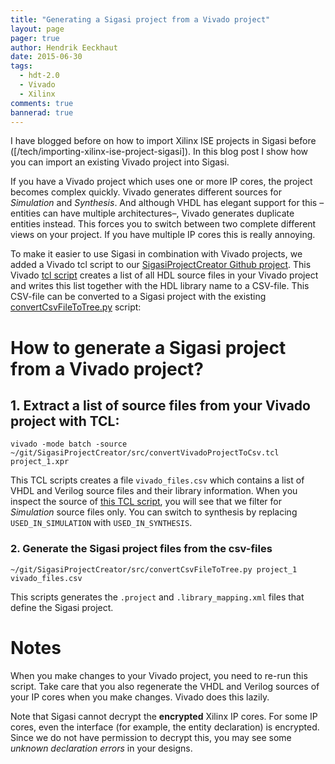 ```yaml
---
title: "Generating a Sigasi project from a Vivado project"
layout: page 
pager: true
author: Hendrik Eeckhaut
date: 2015-06-30
tags: 
  - hdt-2.0
  - Vivado
  - Xilinx
comments: true
bannerad: true
---
```


I have blogged before on how to import Xilinx ISE projects in Sigasi before ([/tech/importing-xilinx-ise-project-sigasi]). In this blog post I show how you can import an existing Vivado project into Sigasi.

If you have a Vivado project which uses one or more IP cores, the project becomes complex quickly. Vivado generates different sources for *Simulation* and *Synthesis*. And although VHDL has elegant support for this –entities can have multiple architectures–, Vivado generates duplicate entities instead. This forces you to switch between two complete different views on your project. If you have multiple IP cores this is really annoying.

To make it easier to use Sigasi in combination with Vivado projects, we added a Vivado tcl script to our [SigasiProjectCreator Github project](https://github.com/sigasi/SigasiProjectCreator). This Vivado [tcl script](https://github.com/sigasi/SigasiProjectCreator/blob/master/src/convertVivadoProjectToCsv.tcl) creates a list of all HDL source files in your Vivado project and writes this list together with the HDL library name to a CSV-file. This CSV-file can be converted to a Sigasi project with the existing [convertCsvFileToTree.py](https://github.com/sigasi/SigasiProjectCreator/blob/master/src/convertCsvFileToTree.py) script:

# How to generate a Sigasi project from a Vivado project?

## 1. Extract a list of source files from your Vivado project with TCL:

```
vivado -mode batch -source ~/git/SigasiProjectCreator/src/convertVivadoProjectToCsv.tcl project_1.xpr
```

This TCL scripts creates a file `vivado_files.csv` which contains a list of VHDL and Verilog source files and their library information. When you inspect the source of [this TCL script](https://github.com/sigasi/SigasiProjectCreator/blob/master/src/convertVivadoProjectToCsv.tcl), you will see that we filter for *Simulation* source files only. You can switch to synthesis by replacing `USED_IN_SIMULATION` with `USED_IN_SYNTHESIS`.

### 2. Generate the Sigasi project files from the csv-files

```
~/git/SigasiProjectCreator/src/convertCsvFileToTree.py project_1 vivado_files.csv
```
This scripts generates the `.project` and `.library_mapping.xml` files that define the Sigasi project.

# Notes


When you make changes to your Vivado project, you need to re-run this script. Take care that you also regenerate the VHDL and Verilog sources of your IP cores when you make changes. Vivado does this lazily.

Note that Sigasi cannot decrypt the **encrypted** Xilinx IP cores. For some IP cores, even the interface (for example, the entity declaration) is encrypted. Since we do not have permission to decrypt this, you may see some *unknown declaration errors* in your designs.
